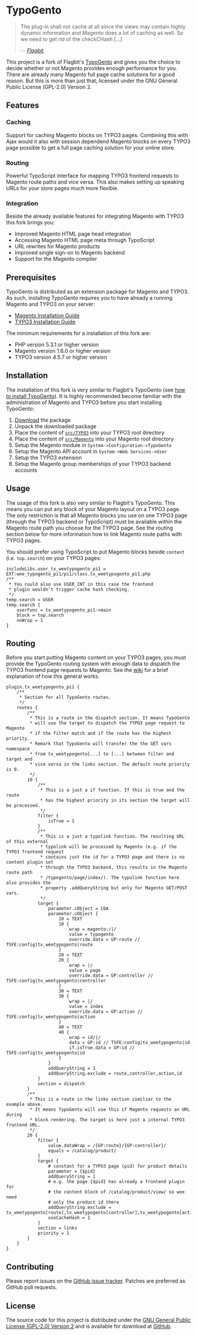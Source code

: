 # TypoGento

> The plug-in shall not cache at all since the views may contain highly dynamic information 
> and Magento does a lot of caching as well. So we need to get rid of the checkCHash [...]
> 
>  -- <cite>[Flagbit](https://github.com/Flagbit/TypoGento/issues/1#issuecomment-705602)</cite>

This project is a fork of Flagbit's [TypoGento](http://www.typogento.com/) and gives you the choice 
to decide whether or not Magento provides enough performance for you. There are already many Magento 
full page cache solutions for a good reason. But this is more than just that, licensed under the GNU 
General Public License (GPL-2.0) Version 2.

## Features

### Caching  
Support for caching Magento blocks on TYPO3 pages. Combining this with Ajax would it also with 
session dependend Magento blocks on every TYPO3 page possible to get a full page caching solution 
for your online store.
### Routing  
Powerful TypoScript interface for mapping TYPO3 frontend requests to Magento route paths and vice 
versa. This also makes setting up speaking URLs for your store pages much more flexible.
### Integration  
Beside the already available features for integrating Magento with TYPO3 this fork brings you:

* Improved Magento HTML page head integration
* Accessing Magento HTML page meta through TypoScript
* URL rewrites for Magento products
* Improved single sign-on to Magento backend
* Support for the Magento compiler

## Prerequisites

TypoGento is distributed as an extension package for Magento and TYPO3. As such, installing TypoGento 
requires you to have already a running Magento and TYPO3 on your server:

* [Magento Installation Guide](http://www.magentocommerce.com/wiki/1_-_installation_and_configuration/magento_installation_guide)
* [TYPO3 Installation Guide](http://typo3.org/documentation/document-library/installation/doc_guide_install/current/)

The minimum requirements for a installation of this fork are:

* PHP version 5.3.1 or higher version
* Magento version 1.6.0 or higher version
* TYPO3 version 4.5.7 or higher version

## Installation

The installation of this fork is very similar to Flagbit's TypoGento (see [how to install TypoGento](http://www.typogento.com/documentation/how-to-install-typogento.html)). 
It is highly recommended become familiar with the administration of Magento and TYPO3 before you start 
installing TypoGento:

1. [Download](https://github.com/witrin/TypoGento/zipball/develop) the package
2. Unpack the downloaded package
3. Place the content of [`src/TYPO3`](https://github.com/witrin/TypoGento/tree/develop/src/TYPO3) 
   into your TYPO3 root directory
4. Place the content of [`src/Magento`](https://github.com/witrin/TypoGento/tree/develop/src/Magento) 
   into your Magento root directory
5. Setup the Magento module in `System->Configuration->TypoGento`
6. Setup the Magento API account in `System->Web Services->User`
7. Setup the TYPO3 extension
8. Setup the Magento group memberships of your TYPO3 backend accounts

## Usage

The usage of this fork is also very similar to Flagbit's TypoGento. This means you can put any block of 
your Magento layout on a TYPO3 page. The only restriction is that all Magento blocks you use on one TYPO3 
page (through the TYPO3 backend or TypoScript) must be available within the Magento route path you choose 
for the TYPO3 page. See the routing section below for more information how to link Magento route paths with 
TYPO3 pages.

You should prefer using TypoScript to put Magento blocks beside `content` (i.e. `top.search`) on your TYPO3 pages:

	includeLibs.user_tx_weetypogento_pi1 = EXT:wee_typogento_pi1/pi1/class.tx_weetypogento_pi1.php
	/**
	 * You could also use USER_INT in this case the frontend 
	 * plugin wouldn't trigger cache hash checking.
	 */
	temp.search = USER
	temp.search {
		userFunc = tx_weetypogento_pi1->main
		block = top.search
		noWrap = 1
	}

## Routing

Before you start putting Magento content on your TYPO3 pages, you must provide the TypoGento routing system 
with enough data to dispatch the TYPO3 frontend page requests to Magento. See the [wiki](https://github.com/witrin/TypoGento/wiki/Overview#wiki-routing) for a brief 
explanation of how this general works.

	plugin.tx_weetypogento_pi1 {
		/** 
		 * Section for all TypoGento routes.
		 */
		routes {
			/** 
			 * This is a route in the dispatch section. It means TypoGento 
			 * will use the target to dispatch the TYPO3 page request to Magento 
			 * if the filter match and if the route has the highest priority.
			 * Remark that TypoGento will transfer the the GET vars namespace 
			 * from tx_weetypogento[...] to [...] between filter and target and 
			 * vice versa in the links section. The default route priority is 0.
			 */
			10 {
				/** 
				 * This is a just a if function. If this is true and the route 
				 * has the highest priority in its section the target will be processed.
				 */
				filter {
					isTrue = 1
				}
				/** 
				 * This is a just a typolink function. The resulting URL of this external 
				 * typolink will be processed by Magento (e.g. if the TYPO3 frontend request
				 * contains just the id for a TYPO3 page and there is no content plugin set 
				 * through the TYPO3 backend, this results in the Magento route path 
				 * /typogento/page/index/). The typolink function here also provides the 
				 * property .addQueryString but only for Magento GET/POST vars.
				 */
				target {
					parameter.cObject = COA
					parameter.cObject {
						10 = TEXT
						10 {
							wrap = magento:/|/
							value = typogento
							override.data = GP:route // TSFE:config|tx_weetypogento|route
						}
						20 = TEXT
						20 {
							wrap = |/
							value = page
							override.data = GP:controller // TSFE:config|tx_weetypogento|controller
						}
						30 = TEXT
						30 {
							wrap = |/
							value = index
							override.data = GP:action // TSFE:config|tx_weetypogento|action
						}
						40 = TEXT
						40 {
							wrap = id/|/
							data = GP:id // TSFE:config|tx_weetypogento|id
							if.isTrue.data = GP:id // TSFE:config|tx_weetypogento|id
						}
					}
					addQueryString = 1
					addQueryString.exclude = route,controller,action,id
				}
				section = dispatch
			}
			/** 
			 * This is a route in the links section similiar to the example above. 
			 * It means TypoGento will use this if Magento requests an URL during 
			 * block rendering. The target is here just a internal TYPO3 frontend URL.
			 */
			20 {
				filter {
					value.dataWrap = /{GP:route}/{GP:controller}/
					equals = /catalog/product/
				}
				target {
					# constant for a TYPO3 page (pid) for product details
					parameter = {$pid} 
					addQueryString = 1
					# e.g. the page {$pid} has already a frontend plugin for 
					# the content block of /catalog/product/view/ so wee need
					# only the product id there
					addQueryString.exclude = tx_weetypogento[route],tx_weetypogento[controller],tx_weetypogento[action]
					useCacheHash = 1
				}
				section = links
				priority = 1
			}
		}
	}

## Contributing

Please report issues on the [GitHub issue tracker](https://github.com/witrin/TypoGento/issues). Patches are 
preferred as GitHub pull requests.

## License

The source code for this project is distributed under the [GNU General Public License (GPL-2.0)
Version 2](http://opensource.org/licenses/gpl-2.0.php) and is available for download at [GitHub](https://github.com/witrin/TypoGento/).